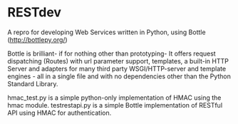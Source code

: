 RESTdev
=======
A repro for developing Web Services written in Python, using Bottle (http://bottlepy.org/)

Bottle is brilliant- if for nothing other than prototyping-
It offers request dispatching (Routes) with url parameter support, templates,
a built-in HTTP Server and adapters for many third party WSGI/HTTP-server and
template engines - all in a single file and with no dependencies other than the
Python Standard Library.

hmac_test.py is a simple python-only implementation of HMAC using the hmac module.
testrestapi.py is a simple Bottle implementation of RESTful API using HMAC for authentication.